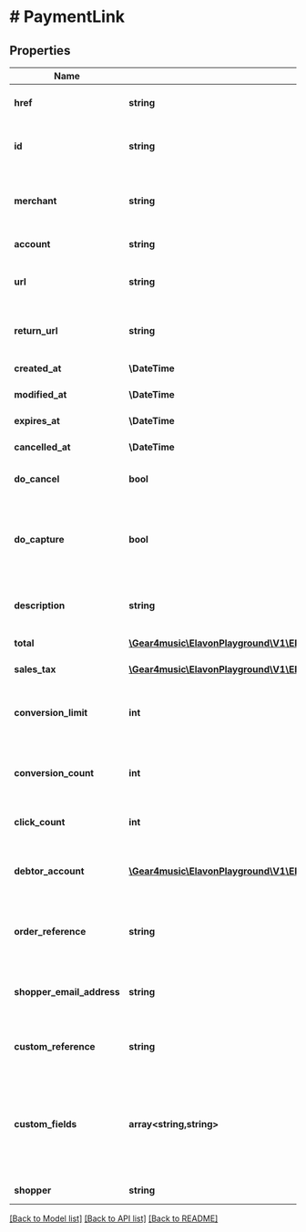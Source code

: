 # # PaymentLink

## Properties

Name | Type | Description | Notes
------------ | ------------- | ------------- | -------------
**href** | **string** | PaymentLink [Resource URL](#section/Overview/Values) (self link) | [optional] [readonly]
**id** | **string** | PaymentLink [Resource ID](#section/Overview/Values) assigned by server. | [optional] [readonly]
**merchant** | **string** | Merchant [Resource URL](#section/Overview/Values). Suppressed when a public API key is used | [optional] [readonly]
**account** | **string** | Account [Resource URL](#section/Overview/Values) | [optional] [readonly]
**url** | **string** | The external URL which is shared with the card holder | [optional] [readonly]
**return_url** | **string** | URL to redirect to after payment details are collected. | [optional] [readonly]
**created_at** | **\DateTime** | Creation timestamp. | [optional] [readonly]
**modified_at** | **\DateTime** | Modification timestamp. | [optional] [readonly]
**expires_at** | **\DateTime** | An expiration timestamp. | [optional]
**cancelled_at** | **\DateTime** | Cancellation timestamp | [optional] [readonly]
**do_cancel** | **bool** | Cancel payment link. Defaults to false. | [optional]
**do_capture** | **bool** | This value will be passed along to any transaction created later in the payment flow. See doCapture on transaction | [optional] [readonly] [default to true]
**description** | **string** | Descriptive text indicating the purpose of the PaymentLink | [optional] [readonly]
**total** | [**\Gear4music\ElavonPlayground\V1\EPG\Model\AmountAndCurrency**](AmountAndCurrency.md) | Total payment amount | [optional] [readonly]
**sales_tax** | [**\Gear4music\ElavonPlayground\V1\EPG\Model\NonNegativeAmountAndCurrency**](NonNegativeAmountAndCurrency.md) | Sales Tax | [optional] [readonly]
**conversion_limit** | **int** | Number of times the PaymentLink may be used to complete a Transaction | [optional] [readonly]
**conversion_count** | **int** | The number of authorized transactions created from this PaymentLink | [optional] [readonly]
**click_count** | **int** | The number of times the URL has been clicked | [optional] [readonly]
**debtor_account** | [**\Gear4music\ElavonPlayground\V1\EPG\Model\DebtorAccount**](DebtorAccount.md) | Account information required for MCC 6012/6050/6051 merchants | [optional] [readonly]
**order_reference** | **string** | Optional order reference which we&#39;ll display in the merchant dashboard. | [optional] [readonly]
**shopper_email_address** | **string** | Shopper&#39;s email address, useful for fraud detection and to provide a receipt | [optional] [readonly]
**custom_reference** | **string** | Optional reference provided by the merchant | [optional]
**custom_fields** | **array<string,string>** | Custom fields, an object containing arbitrary string values.  Field names and values must not exceed 64 and 1024 characters, respectively. | [optional]
**shopper** | **string** | Shopper [Resource URL](#section/Overview/Values) | [optional]

[[Back to Model list]](../../README.md#models) [[Back to API list]](../../README.md#endpoints) [[Back to README]](../../README.md)

